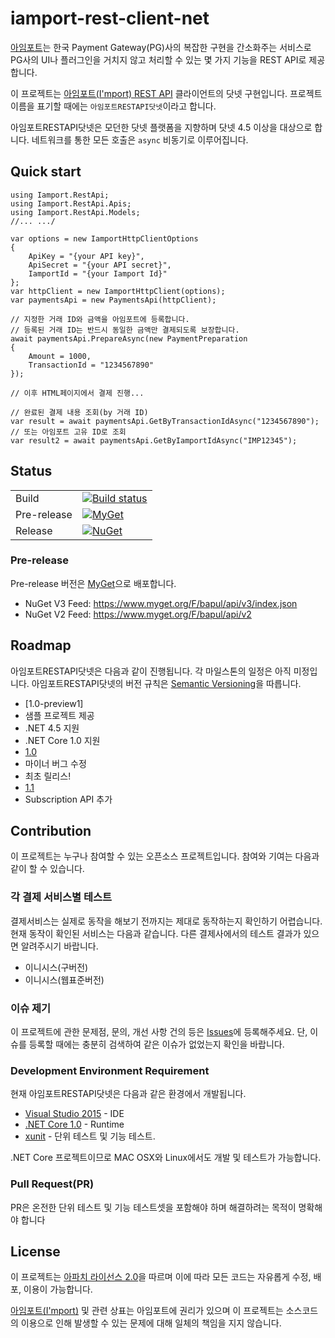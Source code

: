

# iamport-rest-client-net
[아임포트](http://www.iamport.kr/)는 한국 Payment Gateway(PG)사의 복잡한 구현을 간소화주는 서비스로 PG사의 UI나 플러그인을 거치지 않고 처리할 수 있는 몇 가지 기능을 REST API로 제공합니다.

이 프로젝트는 [아임포트(I'mport) REST API](https://api.iamport.kr/) 클라이언트의 닷넷 구현입니다. 프로젝트 이름을 표기할 때에는 `아임포트RESTAPI닷넷`이라고 합니다.

아임포트RESTAPI닷넷은 모던한 닷넷 플랫폼을 지향하며 닷넷 4.5 이상을 대상으로 합니다. 네트워크를 통한 모든 호출은 `async` 비동기로 이루어집니다.


## Quick start

```CSharp
using Iamport.RestApi;
using Iamport.RestApi.Apis;
using Iamport.RestApi.Models;
//... .../

var options = new IamportHttpClientOptions
{
    ApiKey = "{your API key}",
    ApiSecret = "{your API secret}",
    IamportId = "{your Iamport Id}"
};
var httpClient = new IamportHttpClient(options);
var paymentsApi = new PaymentsApi(httpClient);

// 지정한 거래 ID와 금액을 아임포트에 등록합니다.
// 등록된 거래 ID는 반드시 동일한 금액만 결제되도록 보장합니다.
await paymentsApi.PrepareAsync(new PaymentPreparation
{
    Amount = 1000,
    TransactionId = "1234567890"
});

// 이후 HTML페이지에서 결제 진행...

// 완료된 결제 내용 조회(by 거래 ID)
var result = await paymentsApi.GetByTransactionIdAsync("1234567890");
// 또는 아임포트 고유 ID로 조회
var result2 = await paymentsApi.GetByIamportIdAsync("IMP12345");
```

## Status

|||
|---|---|
| Build | [![Build status](https://ci.appveyor.com/api/projects/status/icygwugodo4jalcs?svg=true)](https://ci.appveyor.com/project/gongdo/iamport-rest-client-net)
| Pre-release | [![MyGet](https://img.shields.io/myget/bapul/v/Iamport.RestApi.svg)](https://www.myget.org/feed/bapul/package/nuget/Iamport.RestApi)
| Release | [![NuGet](https://img.shields.io/nuget/v/Iamport.RestApi.svg)](https://www.nuget.org/packages/Iamport.RestApi/)

### Pre-release
Pre-release 버전은 [MyGet](https://www.myget.org)으로 배포합니다.

- NuGet V3 Feed: https://www.myget.org/F/bapul/api/v3/index.json
- NuGet V2 Feed: https://www.myget.org/F/bapul/api/v2

## Roadmap
아임포트RESTAPI닷넷은 다음과 같이 진행됩니다. 각 마일스톤의 일정은 아직 미정입니다.
아임포트RESTAPI닷넷의 버전 규칙은 [Semantic Versioning](http://semver.org/)을 따릅니다.

* [1.0-preview1]
 * 샘플 프로젝트 제공
 * .NET 4.5 지원
 * .NET Core 1.0 지원
* [1.0](https://github.com/gongdo/iamport-rest-client-net/milestones/1.0)
 * 마이너 버그 수정
 * 최초 릴리스!
* [1.1](https://github.com/gongdo/iamport-rest-client-net/milestones/1.1.0)
 * Subscription API 추가

## Contribution
이 프로젝트는 누구나 참여할 수 있는 오픈소스 프로젝트입니다. 참여와 기여는 다음과 같이 할 수 있습니다.

### 각 결제 서비스별 테스트
결제서비스는 실제로 동작을 해보기 전까지는 제대로 동작하는지 확인하기 어렵습니다. 현재 동작이 확인된 서비스는 다음과 같습니다. 다른 결제사에서의 테스트 결과가 있으면 알려주시기 바랍니다.

- 이니시스(구버전)
- 이니시스(웹표준버전)

### 이슈 제기
이 프로젝트에 관한 문제점, 문의, 개선 사항 건의 등은 [Issues](https://github.com/gongdo/iamport-rest-client-net/issues)에 등록해주세요. 단, 이슈를 등록할 때에는 충분히 검색하여 같은 이슈가 없었는지 확인을 바랍니다.

### Development Environment Requirement
현재 아임포트RESTAPI닷넷은 다음과 같은 환경에서 개발됩니다.
- [Visual Studio 2015](https://www.visualstudio.com/en-us/downloads/download-visual-studio-vs.aspx) - IDE
- [.NET Core 1.0](https://www.microsoft.com/net/core#windows) - Runtime
- [xunit](https://xunit.github.io) - 단위 테스트 및 기능 테스트.
 
.NET Core 프로젝트이므로 MAC OSX와 Linux에서도 개발 및 테스트가 가능합니다.

### Pull Request(PR)
PR은 온전한 단위 테스트 및 기능 테스트셋을 포함해야 하며 해결하려는 목적이 명확해야 합니다

## License
이 프로젝트는 [아파치 라이선스 2.0](https://github.com/gongdo/iamport-rest-client-net/blob/master/LICENSE)을 따르며 이에 따라 모든 코드는 자유롭게 수정, 배포, 이용이 가능합니다.

[아임포트(I'mport)](http://www.iamport.kr/) 및 관련 상표는 아임포트에 권리가 있으며 이 프로젝트는 소스코드의 이용으로 인해 발생할 수 있는 문제에 대해 일체의 책임을 지지 않습니다.
